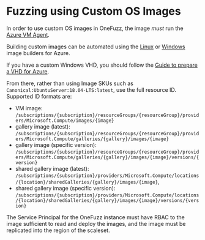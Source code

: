 # Fuzzing using Custom OS Images

In order to use custom OS images in OneFuzz, the image _must_ run the [Azure VM
Agent](https://docs.microsoft.com/en-us/azure/virtual-machines/extensions/overview).

Building custom images can be automated using the
[Linux](https://docs.microsoft.com/en-us/azure/virtual-machines/linux/image-builder)
or
[Windows](https://docs.microsoft.com/en-us/azure/virtual-machines/windows/image-builder)
image builders for Azure.

If you have a custom Windows VHD, you should follow the [Guide to prepare a VHD
for
Azure](https://docs.microsoft.com/en-us/azure/virtual-machines/windows/prepare-for-upload-vhd-image).

From there, rather than using Image SKUs such as
`Canonical:UbuntuServer:18.04-LTS:latest`, use the full resource ID. Supported
ID formats are:

- VM image:<br/>
  `/subscriptions/{subscription}/resourceGroups/{resourceGroup}/providers/Microsoft.Compute/images/{image}`
- gallery image (latest):<br/>
  `/subscriptions/{subscription}/resourceGroups/{resourceGroup}/providers/Microsoft.Compute/galleries/{gallery}/images/{image}`
- gallery image (specific version):<br/>
  `/subscriptions/{subscription}/resourceGroups/{resourceGroup}/providers/Microsoft.Compute/galleries/{gallery}/images/{image}/versions/{version}`
- shared gallery image (latest):<br/>
  `/subscriptions/{subscription}/providers/Microsoft.Compute/locations/{location}/sharedGalleries/{gallery}/images/{image}`,
- shared gallery image (specific version):<br/>
  `/subscriptions/{subscription}/providers/Microsoft.Compute/locations/{location}/sharedGalleries/{gallery}/images/{image}/versions/{version}`

The Service Principal for the OneFuzz instance must have RBAC to the image
sufficient to read and deploy the images, and the image must be replicated into
the region of the scaleset.

